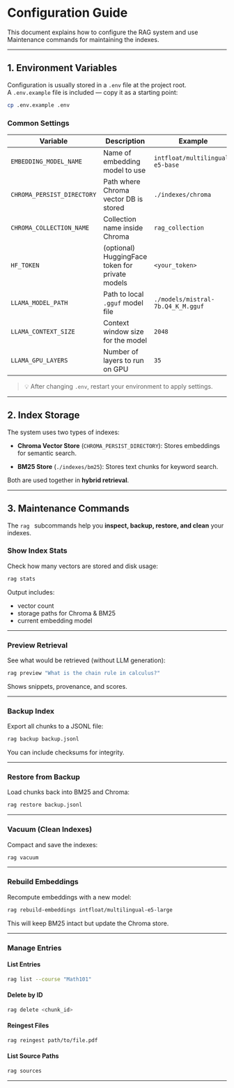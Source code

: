 # Configuration Guide

This document explains how to configure the RAG system and use Maintenance commands
for maintaining the indexes.

---

## 1. Environment Variables

Configuration is usually stored in a `.env` file at the project root.  
A `.env.example` file is included — copy it as a starting point:

```bash
cp .env.example .env
````

### Common Settings

| Variable                   | Description                                     | Example                           |
| -------------------------- | ----------------------------------------------- | --------------------------------- |
| `EMBEDDING_MODEL_NAME`     | Name of embedding model to use                  | `intfloat/multilingual-e5-base`   |
| `CHROMA_PERSIST_DIRECTORY` | Path where Chroma vector DB is stored           | `./indexes/chroma`                |
| `CHROMA_COLLECTION_NAME`   | Collection name inside Chroma                   | `rag_collection`                  |
| `HF_TOKEN`                 | (optional) HuggingFace token for private models | `<your_token>`                    |
| `LLAMA_MODEL_PATH`         | Path to local `.gguf` model file                | `./models/mistral-7b.Q4_K_M.gguf` |
| `LLAMA_CONTEXT_SIZE`       | Context window size for the model               | `2048`                            |
| `LLAMA_GPU_LAYERS`         | Number of layers to run on GPU                  | `35`                              |

> 💡 After changing `.env`, restart your environment to apply settings.

---

## 2. Index Storage

The system uses two types of indexes:

* **Chroma Vector Store** (`CHROMA_PERSIST_DIRECTORY`):
  Stores embeddings for semantic search.

* **BM25 Store** (`./indexes/bm25`):
  Stores text chunks for keyword search.

Both are used together in **hybrid retrieval**.

---

## 3. Maintenance Commands

The `rag ` subcommands help you **inspect, backup, restore, and clean** your indexes.

### Show Index Stats

Check how many vectors are stored and disk usage:

```bash
rag stats
```

Output includes:

* vector count
* storage paths for Chroma & BM25
* current embedding model

---

### Preview Retrieval

See what would be retrieved (without LLM generation):

```bash
rag preview "What is the chain rule in calculus?"
```

Shows snippets, provenance, and scores.

---

### Backup Index

Export all chunks to a JSONL file:

```bash
rag backup backup.jsonl
```

You can include checksums for integrity.

---

### Restore from Backup

Load chunks back into BM25 and Chroma:

```bash
rag restore backup.jsonl
```

---

### Vacuum (Clean Indexes)

Compact and save the indexes:

```bash
rag vacuum
```

---

### Rebuild Embeddings

Recompute embeddings with a new model:

```bash
rag rebuild-embeddings intfloat/multilingual-e5-large
```

This will keep BM25 intact but update the Chroma store.

---

### Manage Entries

#### List Entries

```bash
rag list --course "Math101"
```

#### Delete by ID

```bash
rag delete <chunk_id>
```

#### Reingest Files

```bash
rag reingest path/to/file.pdf
```

#### List Source Paths

```bash
rag sources
```

---
